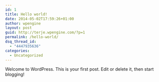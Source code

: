 ```yaml
---
id: 1
title: Hello world!
date: 2014-05-02T17:59:26+01:00
author: wpengine
layout: post
guid: http://terje.wpengine.com/?p=1
permalink: /hello-world/
dsq_thread_id:
  - "4447935636"
categories:
  - Uncategorized
---
```

Welcome to WordPress. This is your first post. Edit or delete it, then start blogging!